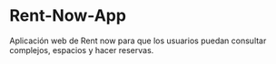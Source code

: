 # Rent-Now-App
Aplicación web de Rent now para que los usuarios puedan consultar complejos, espacios y hacer reservas.
